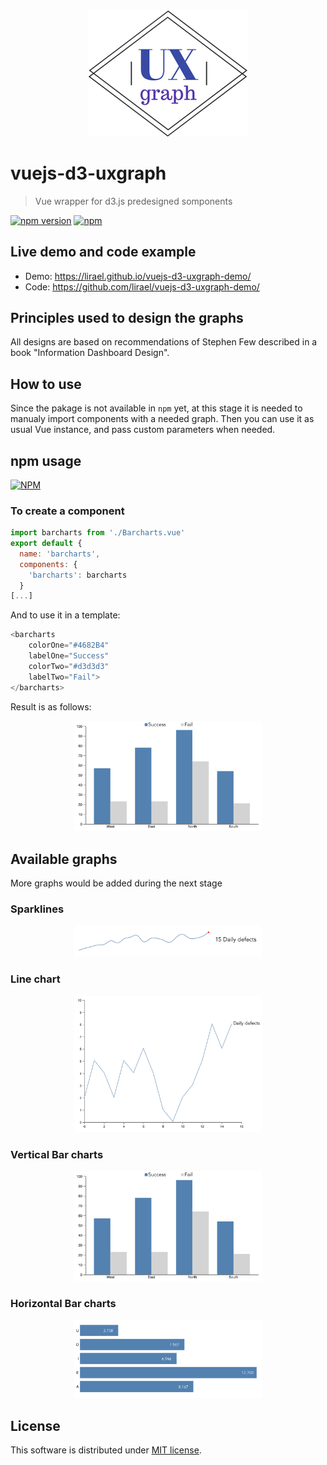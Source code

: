 <div align="center">
  <img width="256" heigth="256" src="/src/assets/uxgraph.png" alt="uxgraph logo">
</div>

# vuejs-d3-uxgraph

> Vue wrapper for d3.js predesigned somponents

[![npm version](https://badge.fury.io/js/ux-graph.svg)](https://badge.fury.io/js/ux-graph)
[![npm](https://img.shields.io/npm/l/express.svg)](https://www.npmjs.com/package/ux-graph)

## Live demo and code example

- Demo: https://lirael.github.io/vuejs-d3-uxgraph-demo/
- Code: https://github.com/lirael/vuejs-d3-uxgraph-demo/

## Principles used to design the graphs

All designs are based on recommendations of Stephen Few described in a book "Information Dashboard Design".

## How to use

Since the pakage is not available in `npm` yet, at this stage it is needed to manualy import components with a needed graph. Then you can use it as usual Vue instance, and pass custom parameters when needed.

## npm usage

[![NPM](https://nodei.co/npm/ux-graph.png?downloads=true&downloadRank=true)](https://nodei.co/npm/ux-graph/)

### To create a component

```javascript
import barcharts from './Barcharts.vue'
export default {
  name: 'barcharts',
  components: {
    'barcharts': barcharts
  }
[...]
```

And to use it in a template:
```javascript
<barcharts
    colorOne="#4682B4" 
    labelOne="Success" 
    colorTwo="#d3d3d3" 
    labelTwo="Fail">
</barcharts>
```

Result is as follows:

<div align="center">
  <img width="300" heigth="400" src="/src/assets/bar.png">
</div>

## Available graphs
More graphs would be added during the next stage

### Sparklines
<div align="center">
  <img width="300" heigth="400" src="/src/assets/sparklines.png">
</div>

### Line chart
<div align="center">
  <img width="300" heigth="400" src="/src/assets/line.png">
</div>

### Vertical Bar charts
<div align="center">
  <img width="300" heigth="400" src="/src/assets/bar.png">
</div>

### Horizontal Bar charts
<div align="center">
  <img width="300" heigth="400" src="/src/assets/hbars.png">
</div>

## License

This software is distributed under [MIT license](LICENSE).

